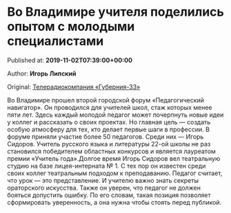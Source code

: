 
# Во Владимире учителя поделились опытом с молодыми специалистами

Published at: **2019-11-02T07:39:00+00:00**

Author: **Игорь Липский**

Original: [Телерадиокомпания «Губерния-33»](http://trc33.ru/news/society/vo-vladimire-uchitelya-podelilis-opytom-s-molodymi-spetsialistami/)

Во Владимире прошел второй городской форум «Педагогический навигатор». Он проводился для учителей школ, стаж которых менее пяти лет. Здесь каждый молодой педагог может почерпнуть новые идеи у коллег и рассказать о своих проектах. Но главная цель — создать особую атмосферу для тех, кто делает первые шаги в профессии.
В форуме приняли участие более 50 педагогов. Среди них — Игорь Сидоров. Учитель русского языка и литературы 22-ой школы не раз становился победителем областных конкурсов и является лауреатом премии «Учитель года».Долгое время Игорь Сидоров вел театральную студию на базе лицея-интерната № 1. С тех пор он известен среди своих коллег театральным подходом к преподаванию. Педагог считает, что урок — это представление. И учителю важно знать секреты ораторского искусства. Также он уверен, что педагог не должен бояться допустить ошибку.
По его словам, такая позиция позволяет сформировать уверенность, а она нужна чтобы стоять перед публикой.
